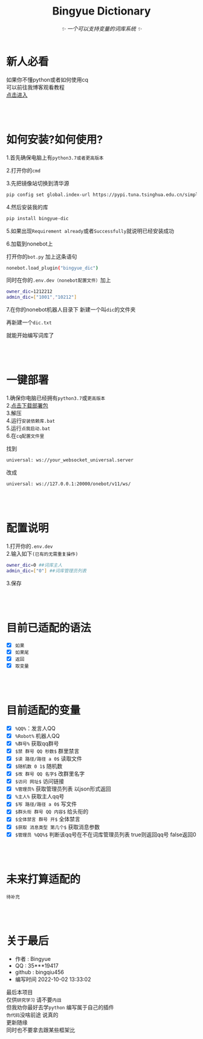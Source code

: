 <div align="center">

# Bingyue Dictionary
_✨ 一个可以支持变量的词库系统 ✨_
    <br></br>
</div>

# 新人必看
如果你不懂python或者如何使用cq<br>
可以前往我博客观看教程<br>
[点击进入](http://blog.bingyue.xyz)<br>

<br></br>

# 如何安装?如何使用?
1.首先确保电脑上有``python3.7或者更高版本``

2.打开你的``cmd``

3.先把镜像站切换到清华源
```bash
pip config set global.index-url https://pypi.tuna.tsinghua.edu.cn/simple
```

4.然后安装我的库
```bash
pip install bingyue-dic
```

5.如果出现``Requirement already``或者``Successfully``就说明已经安装成功

6.加载到nonebot上

打开你的`bot.py` 加上这条语句
```bash
nonebot.load_plugin("bingyue_dic")
```

同时在你的`.env.dev（nonebot配置文件）`加上
```bash
owner_dic=1212212
admin_dic=["1001","10212"]
```

7.在你的nonebot机器人目录下 新建一个叫``dic``的文件夹

再新建一个`dic.txt`

就能开始编写词库了

<br></br>

# 一键部署
1.确保你电脑已经拥有``python3.7``或``更高版本``<br>
2.[点击下载部署包](https://github.com/bingqiu456/bingyue-dic/releases/download/0.9.0/bingyue-dic.zip)<br>
3.解压<br>
4.运行``安装依赖库.bat``<br>
5.运行``点我启动.bat``<br>
6.在``cq配置文件里`` <br>

找到<br>
```bash
universal: ws://your_websocket_universal.server
```
改成
```bash
universal: ws://127.0.0.1:20000/onebot/v11/ws/
```

<br></br>

# 配置说明
1.打开你的``.env.dev``<br>
2.输入如下``(已有的无需重复操作)``<br>
```bash
owner_dic=0 ##词库主人
admin_dic=["0"] ##词库管理员列表
```
3.保存

<br></br>

# 目前已适配的语法
- [x] ``如果``
- [x] ``如果尾``
- [x] ``返回``
- [x] ``取变量``   

<br></br>

# 目前适配的变量
- [x] ``%QQ%``：发言人QQ
- [x] ``%Robot%`` 机器人QQ
- [x] ``%群号%`` 获取qq群号
- [x] ``$禁 群号 QQ 秒数$`` 群里禁言
- [x] ``$读 路径/路径 a 0$`` 读取文件
- [x] ``$随机数 0 1$`` 随机数
- [x] ``$改 群号 QQ 名字$`` 改群里名字
- [x] ``$访问 网址$`` 访问链接
- [x] ``%管理员%`` 获取管理员列表 以json形式返回
- [x] ``%主人%`` 获取主人qq号
- [x] ``$写 路径/路径 a 0$`` 写文件
- [x] ``$群头衔 群号 QQ 内容$`` 给头衔的
- [x] ``$全体禁言 群号 开$`` 全体禁言
- [x] ``$获取 消息类型 第几个$`` 获取消息参数
- [x] ``$管理员 %QQ%$`` 判断该qq号在不在词库管理员列表 true则返回qq号 false返回0

<br></br>

# 未来打算适配的
``待补充``

<br></br>

# 关于最后

- 作者 : Bingyue
- QQ : 35***19417
- github : bingqiu456
- 编写时间 2022-10-02 13:33:02

最后本项目<br>
仅供`研究学习` 请不要`内战`<br>
但我劝你最好去学`python` 编写属于自己的插件<br>
`伪代码`没啥前途 说真的<br>
更新随缘<br>
同时也不要拿去跟某些框架比<br>

